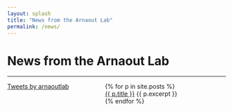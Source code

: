 ```yaml
---
layout: splash
title: "News from the Arnaout Lab"
permalink: /news/
---
```


<h1> News from the Arnaout Lab </h1>
<hr>

<div class="w3-sidebar w3-bar-block w3-hide-small" style="width:35%; float:left;">
<a class="twitter-timeline" data-lang="en" data-width="400" href="https://twitter.com/arnaoutlab?ref_src=twsrc%5Etfw">Tweets by arnaoutlab</a> <script async src="https://platform.twitter.com/widgets.js" charset="utf-8"></script> 
</div>

<div style="margin-left:40%;">
<ul style="list-style: none;">
  {% for p in site.posts %}
    <li>
     <a href="{{ site.baseurl }}{{ p.url }}">{{ p.title }}</a>
     {{ p.excerpt }}
    </li>
  {% endfor %}
</ul>
